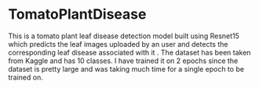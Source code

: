 # TomatoPlantDisease

This is a tomato plant leaf disease detection model built using Resnet15 which predicts the leaf images uploaded by an user and detects the corresponding leaf disease associated with it . The dataset has been taken from Kaggle and has 10 classes. I have trained it on 2 epochs since the dataset is pretty large and was taking much time for a single epoch to be trained on. 
